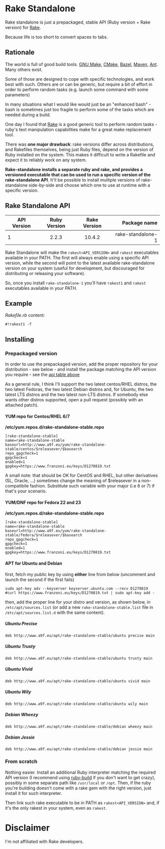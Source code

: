 # Rake Standalone

Rake standalone is just a prepackaged, stable API (Ruby version + Rake version) for [Rake](https://github.com/ruby/rake).

Because life is too short to convert spaces to tabs.

## Rationale

The world is full of good build tools. [GNU Make](https://www.gnu.org/software/make/), [CMake](https://cmake.org/),
[Bazel](http://bazel.io/), [Maven](https://maven.apache.org/), [Ant](http://ant.apache.org/). Many others exist.

Some of those are designed to cope with specific technologies, and work best with such. Others are or can be generic,
but require a bit of effort in order to perform random tasks (e.g. launch some command with some parameters)

In many situations what I would like would just be an "enhanced bash" - bash is sometimes just too fragile
to perform some of the tasks which are needed during a build.

One day I found that [Rake](https://github.com/ruby/rake) is a good generic tool to perform random tasks -
ruby's text manipulation capabilities make for a great make replacement tool.

There was **one major drawback**: rake versions differ across distributions, and Rakefiles themselves,
being just Ruby files, depend on the version of Ruby installed on the system. This makes it difficult
to write a Rakefile and expect it to reliably work on any system.

**Rake-standalone installs a separate ruby and rake, and provides a versioned executable that can be used
to run a specific version of the rake-standalone API**. It'll be possible to install multiple versions of rake-standalone
side-by-side and choose which one to use at runtime with a specific version.

## Rake Standalone API

| API Version        | Ruby Version           | Rake Version | Package name |
| --- |:---:|:---:|---:|
| 1     | 2.2.3 | 10.4.2 | rake-standalone-1 |

Rake Standalone will make the ```rakest<API_VERSION>``` and
```rakest``` executables available in your PATH. The first will always
enable using a specific API version, while the second will point to the
latest available rake-standalone version on your system (useful for development, but discouraged for distributing or releasing your software).

So, once you install ```rake-standalone-1``` you'll have ```rakest1``` and ```rakest``` executables available in your PATH.


## Example

*Rakefile.rb* content:
```
#!rakest1 -f
```

## Installing

### Prepackaged version

In order to use the prepackaged version, add the proper repository
for your distribution - see below - and install the package matching
the API version you require - see the [api table above](#rake-standalone-api)

As a general rule, I think I'll support the two latest
centos/RHEL distros, the two latest Fedoras, the two latest
Debian distros and, for Ubuntu, the two latest LTS distros
and the two latest non-LTS distros. If somebody else wants other distros supported, open a pull request (possibly with
  an attached patch).

#### YUM repo for Centos/RHEL 6/7

**/etc/yum.repos.d/rake-standalone-stable.repo**

```
[rake-standalone-stable]
name=rake-standalone-stable
baseurl=http://www.a9f.eu/yum/rake-standalone-stable/centos/$releasever/$basearch
repo_gpgcheck=1
gpgcheck=1
enabled=1
gpgkey=https://www.franzoni.eu/keys/D1270819.txt
```

A small note: that should be OK for CentOS and RHEL, but other
derivatives (SL, Oracle, ...) sometimes change the meaning of
$releasever in a non-compatibile fashion. Substitute such variable
with your major (i.e 6 or 7) if that's your scenario.

#### YUM/DNF repo for Fedora 22 and 23

**/etc/yum.repos.d/rake-standalone-stable.repo**

```
[rake-standalone-stable]
name=rake-standalone-stable
baseurl=http://www.a9f.eu/yum/rake-standalone-stable/fedora/$releasever/$basearch
repo_gpgcheck=1
gpgcheck=1
enabled=1
gpgkey=https://www.franzoni.eu/keys/D1270819.txt
```

#### APT for Ubuntu and Debian

first, fetch my public key by using **either** line from below (uncomment and launch the second if the first fails)

```
sudo apt-key adv --keyserver keyserver.ubuntu.com --recv D1270819
#curl https://www.franzoni.eu/keys/D1270819.txt | sudo apt-key add -
```


then, add the proper line for your distro and version, as shown below, in ```/etc/apt/sources.list``` (or add a new ```rake-standalone-stable.list``` file in ```/etc/apt/sources.list.d``` with the same content).

##### Ubuntu Precise

```
deb http://www.a9f.eu/apt/rake-standalone-stable/ubuntu precise main
```

##### Ubuntu Trusty

```
deb http://www.a9f.eu/apt/rake-standalone-stable/ubuntu trusty main
```

##### Ubuntu Vivid

```
deb http://www.a9f.eu/apt/rake-standalone-stable/ubuntu vivid main
```

##### Ubuntu Wily

```
deb http://www.a9f.eu/apt/rake-standalone-stable/ubuntu wily main
```

##### Debian Wheezy

```
deb http://www.a9f.eu/apt/rake-standalone-stable/debian wheezy main
```

##### Debian Jessie

```
deb http://www.a9f.eu/apt/rake-standalone-stable/debian jessie main
```


### From scratch

Nothing easier. Install an additional Ruby interpreter matching the required API version (I recommend using [ruby-build](https://github.com/sstephenson/ruby-build) if
you don't want to get crazy), possibly in some separate path
like ```/usr/local``` or ```/opt```. Then, if the ruby
you're building doesn't come with a rake gem with the right
version, just install it for such interpreter.

Then link such rake executable to be in PATH as ```rakest<API_VERSION>``` and, if it's the only rakest in your system, even as ```rakest```.

# Disclaimer

I'm not affiliated with Rake developers.
